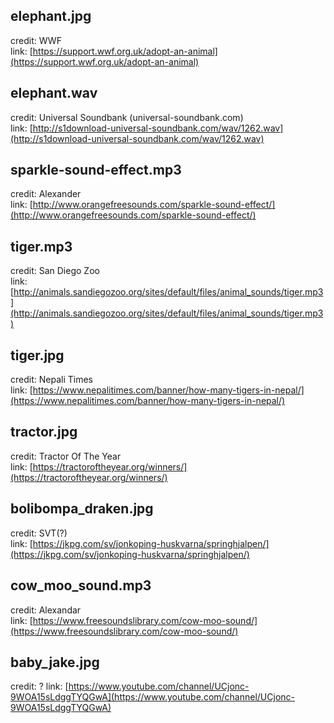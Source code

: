 ## **elephant.jpg**

credit: WWF<br>
link: [https://support.wwf.org.uk/adopt-an-animal](https://support.wwf.org.uk/adopt-an-animal)

## **elephant.wav**

credit: Universal Soundbank (universal-soundbank.com)<br>
link: [http://s1download-universal-soundbank.com/wav/1262.wav](http://s1download-universal-soundbank.com/wav/1262.wav)

## **sparkle-sound-effect.mp3**

credit: Alexander<br>
link: [http://www.orangefreesounds.com/sparkle-sound-effect/](http://www.orangefreesounds.com/sparkle-sound-effect/)

## **tiger.mp3**

credit: San Diego Zoo<br>
link: [http://animals.sandiegozoo.org/sites/default/files/animal_sounds/tiger.mp3](http://animals.sandiegozoo.org/sites/default/files/animal_sounds/tiger.mp3)

## **tiger.jpg**

credit: Nepali Times<br>
link: [https://www.nepalitimes.com/banner/how-many-tigers-in-nepal/](https://www.nepalitimes.com/banner/how-many-tigers-in-nepal/)

## **tractor.jpg**

credit: Tractor Of The Year<br>
link: [https://tractoroftheyear.org/winners/](https://tractoroftheyear.org/winners/)

## **bolibompa_draken.jpg**

credit: SVT(?)<br>
link: [https://jkpg.com/sv/jonkoping-huskvarna/springhjalpen/](https://jkpg.com/sv/jonkoping-huskvarna/springhjalpen/)

## **cow_moo_sound.mp3**

credit: Alexandar<br>
link: [https://www.freesoundslibrary.com/cow-moo-sound/](https://www.freesoundslibrary.com/cow-moo-sound/)

## **baby_jake.jpg**

credit: ?
link: [https://www.youtube.com/channel/UCjonc-9WOA15sLdggTYQGwA](https://www.youtube.com/channel/UCjonc-9WOA15sLdggTYQGwA)
